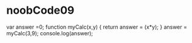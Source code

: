 # noobCode09
var answer =0;
function myCalc(x,y) {
    return answer = (x*y);
}
answer = myCalc(3,9);
console.log(answer);
